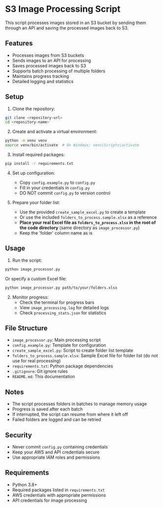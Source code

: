 # S3 Image Processing Script

This script processes images stored in an S3 bucket by sending them through an API and saving the processed images back to S3.

## Features

- Processes images from S3 buckets
- Sends images to an API for processing
- Saves processed images back to S3
- Supports batch processing of multiple folders
- Maintains progress tracking
- Detailed logging and statistics

## Setup

1. Clone the repository:
```bash
git clone <repository-url>
cd <repository-name>
```

2. Create and activate a virtual environment:
```bash
python -m venv venv
source venv/bin/activate  # On Windows: venv\Scripts\activate
```

3. Install required packages:
```bash
pip install -r requirements.txt
```

4. Set up configuration:
   - Copy `config.example.py` to `config.py`
   - Fill in your credentials in `config.py`
   - DO NOT commit `config.py` to version control

5. Prepare your folder list:
   - Use the provided `create_sample_excel.py` to create a template
   - Or use the included `folders_to_process.sample.xlsx` as a reference
   - **Place your real Excel file as `folders_to_process.xlsx` in the root of the code directory** (same directory as `image_processor.py`)
   - Keep the 'folder' column name as is

## Usage

1. Run the script:
```bash
python image_processor.py
```

Or specify a custom Excel file:
```bash
python image_processor.py path/to/your/folders.xlsx
```

2. Monitor progress:
   - Check the terminal for progress bars
   - View `image_processing.log` for detailed logs
   - Check `processing_stats.json` for statistics

## File Structure

- `image_processor.py`: Main processing script
- `config.example.py`: Template for configuration
- `create_sample_excel.py`: Script to create folder list template
- `folders_to_process.sample.xlsx`: Sample Excel file for folder list (do not use for real processing)
- `requirements.txt`: Python package dependencies
- `.gitignore`: Git ignore rules
- `README.md`: This documentation

## Notes

- The script processes folders in batches to manage memory usage
- Progress is saved after each batch
- If interrupted, the script can resume from where it left off
- Failed folders are logged and can be retried

## Security

- Never commit `config.py` containing credentials
- Keep your AWS and API credentials secure
- Use appropriate IAM roles and permissions

## Requirements

- Python 3.8+
- Required packages listed in `requirements.txt`
- AWS credentials with appropriate permissions
- API credentials for image processing 